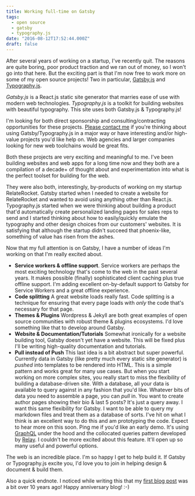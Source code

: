 ```yaml
---
title: Working full-time on Gatsby
tags:
  - open source
  - gatsby
  - typography.js
date: "2016-08-12T17:52:44.000Z"
draft: false
---
```


After several years of working on a startup, I've recently quit. The
reasons are quite boring, poor product traction and we ran out of money,
so I won't go into that here. But the exciting part is that I'm now free
to work more on some of my open source projects! Two in particular,
[Gatsby.js](https://github.com/gatsbyjs/gatsby) and
[Typography.js](https://github.com/kyleamathews/typography.js).

*Gatsby.js* is a React.js static site generator that marries ease of
use with modern web technologies. *Typography.js* is a toolkit for
building websites with beautiful typography. This site uses both
Gatsby.js & Typography.js!

I'm looking for both direct sponsorship and consulting/contracting
opportunities for these projects. [Please contact
me](mailto:mathews.kyle@gmail.com) if you're thinking about using
Gatsby/Typography.js in a major way or have interesting and/or
high-value projects you'd like help on. Web agencies and larger
companies looking for new web toolchains would be great fits.

Both these projects are very exciting and meaningful to me. I've been
building websites and web apps for a long time now and they both are a
compilation of a decade+ of thought about and experimentation into what
is the perfect toolset for building for the web.

They were also both, interestingly, by-products of working on my startup
RelateRocket. Gatsby started when I needed to create a website for
RelateRocket and wanted to avoid using anything other than React.js.
Typography.js started when we were thinking about building a product
that'd automatically create personalized landing pages for sales reps to
send and I started thinking about how to easily/quickly emulate the
typography and other design choices from our customers' websites. It is
satisfying that although the startup didn't succeed that phoenix-like,
something of value has risen from the ashes.

Now that my full attention is on Gatsby, I have a number of ideas
I'm working on that I'm really excited about.

* **Service workers & offline support**. Service workers are perhaps the
  most exciting technology that's come to the web in the past several
years. It makes possible (finally) sophisticated client caching plus
true offline support. I'm adding excellent on-by-default support to
Gatsby for Service Workers and a great offline experience.
* **Code splitting** A great website loads really fast. Code splitting
  is a technique for ensuring that every page loads with *only* the code
that's necessary for that page.
* **Themes & Plugins** Wordpress & Jekyll are both great examples of
  open source communities with robust theme & plugins ecosystems. I'd
love something like that to develop around Gatsby.
* **Website & Documentation/Tutorials** Somewhat ironically for a
  website building tool, Gatsby doesn't yet have a website. This will be
fixed plus I'll be writing high-quality documentation and tutorials.
* **Pull instead of Push** This last idea is a bit abstract but super
  powerful. Currently data in Gatsby (like pretty much every static site
generator) is *pushed* into templates to be rendered into HTML. This is
a simple pattern and works great for many use cases. But when you start
working on more complex sites, you really start to miss the flexibility
of building a database-driven site. With a database, all your data is
available to query against in any fashion that you'd like. Whatever bits
of data you need to assemble a page, you can *pull* in. You want to
create author pages showing their bio & last 5 posts? It's just a query
away. I want this same flexibility for Gatsby. I want to be able to
query my markdown files and treat them as a database of sorts. I've hit
on what I think is an excellent way to do this and am prototyping the
code. Expect to hear more on this soon. Ping me if you'd like an early
demo. It's using [GraphQL](http://graphql.org) under the hood and the
collocated queries pattern developed by
[Relay](https://facebook.github.io/relay/). I couldn't be more excited
about this feature. It'll open up so many useful and powerful options.

The web is an incredible place. I'm so happy I get to help build it. If
Gatsby or Typography.js excite you, I'd love you to join in helping
design & document & build them.

Also a quick endnote. I noticed while writing this that my [first blog
post](https://bricolage.io/first-post/) was a bit over 10 years ago!
Happy anniversary blog! :-)
